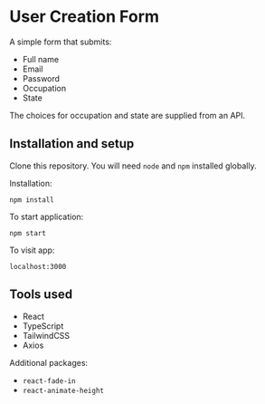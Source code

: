# User Creation Form

A simple form that submits:

- Full name
- Email
- Password
- Occupation
- State

The choices for occupation and state are supplied from an API.

## Installation and setup

Clone this repository. You will need `node` and `npm` installed globally.

Installation:

`npm install`

To start application:

`npm start`

To visit app:

`localhost:3000`

## Tools used

- React
- TypeScript
- TailwindCSS
- Axios

Additional packages:

- `react-fade-in`
- `react-animate-height`
